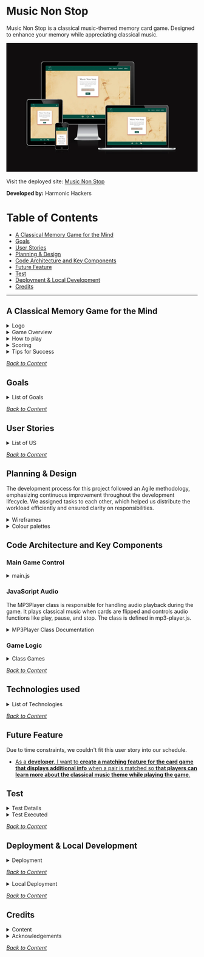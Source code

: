 # Music Non Stop

Music Non Stop is a classical music-themed memory card game. Designed to enhance your memory while appreciating classical music.

![The website shown on a variety of screen sizes](/documentation/doc-image/amiresponsive.webp)

Visit the deployed site: [Music Non Stop](https://music-non-stop.github.io/music_non_stop/index.html)

**Developed by:** Harmonic Hackers

# Table of Contents

- [A Classical Memory Game for the Mind](#musicnonstop-a-classical-memory-game-for-the-mind)
- [Goals](#goals)
- [User Stories](#user-stories)
- [Planning & Design](#planning--design)
- [Code Architecture and Key Components](#code-architecture-and-Key-Components)
- [Future Feature](#future-feature)
- [Test](#test)
- [Deployment & Local Development](#deployment--local-development)
- [Credits](#credits)

---

## A Classical Memory Game for the Mind

<details>
<summary>Logo</summary>
<br>

The violin is a quintessential instrument in classical music, making it an excellent choice to represent this genre. It immediately signals to users that the game is centered around classical music.
The text “MusicNonStop” suggests continuous play and engagement, which is essential for a memory game. It implies that the game will keep players mentally active and entertained.

<img src="/documentation/doc-image/logoforreadme.jpg">

</details>

<details>
<summary>Game Overview</summary>
<br>

Music Non Stop is a card game that trains your brain to improve your memory while bringing the beauty of classical music to your ears. Designed for music lovers of all ages, this game challenges players to match pairs of cards that play the same classical tune. There are 24 cards featuring 12 unique pairs.

</details>

<details>
<summary>How to play</summary>
<br>

1. The game will start the timer as soon as you begin.
2. Click on any two cards to flip them over and listen to the tunes.
3. If the cards play the same tune, you have found a match. The cards will remain face up.
4. If the cards do not match, they will flip back over after a short delay.
5. Keep selecting two cards at a time, trying to remember the tunes and their locations.
6. The game ends when all pairs have been matched.

</details>

<details>
<summary>Scoring</summary>
<br>

- The scoring system rewards players with extra points for faster card matches. The quicker you match the cards, the more points you earn. Extra points are calculated based on the time between card picks. The game also saves your score and time, which are displayed at the end and recorded on the scoreboard.
- The game involves flipping cards and matching pairs. Points are awarded based on how quickly the pairs are matched.
- The top 10 players, ranked by their scores in descending order, are displayed on the scoreboard.
- Players can earn additional bonus points by answering trivia questions.

</details>

<details>
<summary>Tips for Success</summary>
<br>

1. Pay close attention to the tunes that each card plays.
2. Try to remember the location of each tune to make matching easier.
3. Practice makes perfect! The more you play, the better you’ll get at remembering the tunes.

</details>

_<span style="color: blue;">[Back to Content](#table-of-contents)</span>_

## Goals

<details>
<summary>List of Goals</summary>
 
- **Enhance Cognitive Skills Through Classical Music:**<br>
  The primary goal of "Music Non Stop" is to help users improve their memory and auditory recognition through the pairing of classical music tunes, combining entertainment with cognitive development.

- **Provide an Engaging and Fun Experience:**<br>
  Create an enjoyable, intuitive, and visually appealing memory game for users of all ages that encourages repeated play and continuous mental stimulation.

- **Design for Inclusivity:**<br>
  Develop a responsive, user-friendly interface that adapts to different screen sizes, ensuring the game is accessible across a variety of devices, including mobile, tablet, and desktop.

- **Create a Structured and Maintainable Codebase:**<br>
  Build the game's functionality using clean, modular, and well-documented code to ensure that future updates or maintenance can be carried out seamlessly.

- **Ensure a Cohesive Visual and Audio Identity:**<br>
  Carefully choose colors, typography, and sound to create a harmonious and immersive experience that aligns with the classical music theme, making the game both aesthetically pleasing and musically enriching.

- **Incorporate Feedback for Continuous Improvement:**<br>
  Develop a feedback mechanism to gather user insights and suggestions, allowing for continuous improvement and updates to the game based on real user experiences.

- **Launch a Fully Functional Web Application:**<br>
  Deploy the final game on a live server so that users can easily access it, ensuring it performs well under different conditions and provides a smooth user experience.

</details>

_<span style="color: blue;">[Back to Content](#table-of-contents)</span>_

## User Stories

<details>
<summary>List of US</summary>
<br>
  
- [**As a developer**, I want **to create a repository and invite collaborators** so that **the project can be managed collaboratively and code can be version-controlled**.](https://github.com/music-non-stop/music_non_stop/issues/5)

- [As a **Scrum Master**, I want **to create a Kanban board** so that **tasks can be tracked and organized for better project workflow management**.](https://github.com/music-non-stop/music_non_stop/issues/6)

- [As a **developer**, I want **to create audio files** so that **the game has appropriate sound effects and music to enhance the user experience**.](https://github.com/music-non-stop/music_non_stop/issues/7)

- [As a **developer**, I want **to create wireframes** so that **the layout and user flow are planned and validated before development**.](https://github.com/music-non-stop/music_non_stop/issues/8)

- [As a **developer**, I want to create a **color palette** so that the site has a **cohesive and appealing visual identity**.](https://github.com/music-non-stop/music_non_stop/issues/16)

- [As a **developer**, I want **to choose typography** so that **the site has consistent and readable fonts that enhance user experience**.](https://github.com/music-non-stop/music_non_stop/issues/17)

- [**As a developer**, I want **to create a README file** so that **others can understand the project structure and purpose easily**.](https://github.com/music-non-stop/music_non_stop/issues/18)

- [As a **developer**, I want **to create game instructions** so that **users can quickly learn how to play and enjoy the game**.](https://github.com/music-non-stop/music_non_stop/issues/19)

- [As a **developer**, I want **to code the game logic** so that **the game functions according to the specified rules and provides an engaging experience**.](https://github.com/music-non-stop/music_non_stop/issues/20)

- [As a **developer**, I want **to create an index/landing page** so that **users are greeted with a clear and engaging introduction to the site**.](https://github.com/music-non-stop/music_non_stop/issues/21)

- [As a **developer**, I want **to create an About page** so that **users can learn more about the project and its creators**.](https://github.com/music-non-stop/music_non_stop/issues/22)

- [As a **developer**, I want **to create a global CSS structure** so that **the site's styles are organized and consistent across all pages**.](https://github.com/music-non-stop/music_non_stop/issues/23)

- [As a **developer**, I want **to deploy the site** so that **users can access and interact with the project online**.](https://github.com/music-non-stop/music_non_stop/issues/24)

- [As a **developer**, I want **to create a feedback form** so that **users can provide their thoughts and suggestions, helping to improve the site**.](https://github.com/music-non-stop/music_non_stop/issues/25)

- [As a developer, I want to create or find images for the memory game cards front/face down so that the game is visually engaging and fun for players.](https://github.com/music-non-stop/music_non_stop/issues/26)

- [As a **developer**, I want **to create a 404 page** so that **users have a friendly and helpful experience when encountering a broken link**.](https://github.com/music-non-stop/music_non_stop/issues/27)

- [As a **developer**, I want **to add a favicon** so that **the site has a recognizable icon in the browser tab, enhancing brand identity**.](https://github.com/music-non-stop/music_non_stop/issues/28)

- [As a **developer**, I want to **create a game landing page** so that users **have a visually engaging and functional entry point** to the game.](https://github.com/music-non-stop/music_non_stop/issues/30)

- [As a **player**, I want **my score and username** to be **saved in local storage**, so that I can continue where I left off and track my performance over time.](https://github.com/music-non-stop/music_non_stop/issues/35)

- [As a **player**, I want to be **asked a trivia or challenge question after successfully pairing cards** so that I can **earn extra points and add an additional layer of complexity and engagement** to the game.](https://github.com/music-non-stop/music_non_stop/issues/43)

- [As **a user/developer**, I want **a responsive navbar** that transforms into a hamburger menu on smaller screens so that **I can navigate the site easily** regardless of the device I'm using.
](https://github.com/music-non-stop/music_non_stop/issues/45)

- [As a **developer**,  want to **create a timer on the game page** so that **players can track how long they take to complete the game.**](https://github.com/music-non-stop/music_non_stop/issues/56)

- [As a **developer**, I want to **create a Game class that encapsulates the core game logic, independently tracks the game's state and progress, and communicates with the presentation layer to determine when the game ends**. This will **keep the game logic separate from the UI, ensuring maintainability and reusability.**](https://github.com/music-non-stop/music_non_stop/issues/59)

- [As a **developer**, I want **to create a GameCard class that encapsulates all properties of a game card, allowing it to be easily managed, extended, and rendered within the game UI**. This will **help ensure a flexible and reusable structure for the card components**.](https://github.com/music-non-stop/music_non_stop/issues/60)

- [As a **developer**, I want **to implement an MP3Player class that can easily load and play audio files**, so **that I can create a simple and efficient way to manage and control music or sound playback within the application**.](https://github.com/music-non-stop/music_non_stop/issues/61)

- [As a user, **I want to be able to play a memory card game on any webpage**, so I **can enjoy a fun and interactive experience with feedback when the game ends, and the ability to restart the game at any time**.](https://github.com/music-non-stop/music_non_stop/issues/63)

- [As  a **developer**, I want to **implement a scoring system on the game page** so that **players can see their scores based on their performance and matches**.](https://github.com/music-non-stop/music_non_stop/issues/66)

- [As a **developer**, I want to **implement play/pause/stop functionality for audio** so that **users have a seamless listening experience and can easily manage playback**.](https://github.com/music-non-stop/music_non_stop/issues/74)

- [As a **developer**, I want to **create a matching feature for the  card game that displays additional info**  when a pair is matched so **that players can learn more about the classical music theme while playing the game**.](https://github.com/music-non-stop/music_non_stop/issues/75)

- [As a **developer**, I want to **implement a modal that displays game instructions when the button is pressed** so that **players can easily understand the rules and how to play the game**.](https://github.com/music-non-stop/music_non_stop/issues/77)

- [As a **developer**, I want to **display a message at game over that thanks the player and shows their score and time taken** so that **players can see their performance and feel acknowledged for playing the game**.
](https://github.com/music-non-stop/music_non_stop/issues/78)

- [As a developer, I want to **create or find images for the memory game cards front/face** up so that **the game is visually engaging and fun for players**.](https://github.com/music-non-stop/music_non_stop/issues/80)

- [As a **user**, I want **to see the top ten results on the scoreboard with player names, scores, and times**, so **I can track my performance and compare it with others**.](https://github.com/music-non-stop/music_non_stop/issues/108)

- [As a **developer/tester** I want to **execute tests for specific features or functions** so that I **can ensure that each functionality works as intended and meets the defined requirements**.](https://github.com/music-non-stop/music_non_stop/issues/143)


</details>

_<span style="color: blue;">[Back to Content](#table-of-contents)</span>_

## Planning & Design

The development process for this project followed an Agile methodology, emphasizing continuous improvement throughout the development lifecycle. We assigned tasks to each other, which helped us distribute the workload efficiently and ensured clarity on responsibilities.

<details>
<summary>Wireframes</summary>
<br>

<img src="documentation/wireframes/about_us.png">
<img src="documentation/wireframes/game.png">
<img src="documentation/wireframes/game_over.png">
<img src="documentation/wireframes/home.png">
<img src="documentation/wireframes/instructions.png">
<img src="documentation/wireframes/scoreboard.png">

</details>

<details>
<summary>Colour palettes</summary>
<br>

<img src="/documentation/doc-image/img_8611.png">

Deep Forest Green (#004D40): This color evokes a sense of depth and richness, much like the profound and intricate compositions found in classical music. It can also symbolize the natural, timeless beauty of classical pieces.

Muted Gold (#F7E7CE): Gold often represents elegance and sophistication, which are key characteristics of classical music. This color can also hint at the historical and prestigious nature of classical compositions.

Light Beige (#D0B8A8): Beige is a neutral, calming color that can provide a soothing background, allowing players to focus on the game. It also complements the other colors without overpowering them, adding to the overall harmony.

Dark Charcoal (#2E2E2E): This color adds contrast and depth, much like the dramatic moments in classical music. It can also represent the serious and intense emotions that classical music can evoke.

Soft Coral Pink (#F08080): This color introduces a touch of modernity and freshness, perhaps symbolizing new interpretations or contemporary performances of classical pieces. It adds a lively and inviting element to the palette.

</details>


## Code Architecture and Key Components

### Main Game Control

<details>
<summary>main.js</summary><br>
 
The main.js file is crucial in our project as it serves as the central hub where all the functions are defined. This file acts as the pivot point of our website, orchestrating the various functionalities and ensuring that everything runs smoothly. Without it, the site would be a static display with no interactive features. Here’s what it controls:

- Game mechanics: Card flipping, matching, and score updates.
- Event handling: Managing user actions, such as clicking cards and answering trivia.
- Shuffling: Randomizing card order to keep the game fresh.
- Display: Dynamically updating the game board, score, and game-over screens.
- Game state management: Tracking uncovered cards, timing, and player progress.

</details>

### JavaScript Audio
The MP3Player class is responsible for handling audio playback during the game. It plays classical music when cards are flipped and controls audio functions like play, pause, and stop. 
The class is defined in mp3-player.js.

<details>
<summary>MP3Player Class Documentation</summary>

#### MP3Player

##### Constructor

The MP3Player class is responsible for handling audio playback during the game. It plays classical music when cards are flipped and controls audio functions like play, pause, and stop. The class is initialized with:

The constructor accepts two parameters **path** and **playlist**.

- **path**: The path to the folder with the mp3-files. The path is relative to the HTML document in which the script is loaded.
- **playlist**: An array of audio file names without the extension. All files must be in mp3 format. Example:

  <code>
  // Array with objects containing the filename of the audio-file(filename:?)  
  // The objects contains description of the audio-file, such as name of the composer, title 
  // and an image that will be rendered on the flip-side of the cube
  const descriptions = [
            { filename: "Bach", composer: "Bach", title: "Tocata & Fugue", image_filename: "Bach.png" },
            { filename: "Beethoven", composer: "Beethoven", title: "Ninth Symphony", image_filename: "Beethoven.jpg" },
            { filename: "Brahms", composer: "Brahms", title: "Tragic Overture", image_filename: "Brahms.jpg" },
            { filename: "Chopin", composer: "Chopin", title: "Nocturne No.2", image_filename: "chopin.jpeg" },
            { filename: "Johann Strauss", composer: "Johann Strauss", title: "Voices of Spring", image_filename: "Johann_Strauss.jpg" },
            { filename: "Mozart", composer: "Mozart", title: "Symphony No.40", image_filename: "mozart.jpg" },
            { filename: "Rossini", composer: "Rossini", title: "The Barber of Seville", image_filename: "Rossini.jpg" },
            { filename: "Satie", composer: "Satie", title: "Gnossienne No.1", image_filename: "Satie.jpg" },
            { filename: "Sibelius", composer: "Sibelius", title: "Andante Festivo", image_filename: "Sibelius.jpg" },
            { filename: "Tchaikovski", composer: "Tchaikovski", title: "Swan Lake", image_filename: "tchaikovsky.jpg" },
            { filename: "Verdi", composer: "Verdi", title: "Aida", image_filename: "Verdi.jpg" },
            { filename: "Vivaldi", composer: "Vivaldi", title: "Winter", image_filename: "vivaldi.jpg" }
        ];
  // path to the folder with the files  
  const path = "./js/audio/"  
  // create an instance of the mp3-player  
  const player = new MP3Player(path, descriptions);  
  // Play the first track from the list (which is symphony1.mp3)  
  player.play(1);  
  </code>

##### Properties

- **audio**
- **playBtn**
- **stopBtn**
- **prevBtn**
- **nextBtn**
- **tracks**
- **audio_files_folder_path**
- **trackIndex**

##### Methods

The class implements all the essential methods for playing mp3 files:

- `play(n)`
- `stop()`
- `pause()`
- `prev()`
- `next()`
- `setVolume`
- `mute`


</details>

### Game Logic

<details>
<summary>Class Games</summary><br>

The game logic is defined in a class called Game. This class encapsulates the rules and the flow of the game.
It is decoupled from the presentation layer.

#### Game class

JavaScript class for game logic

##### Constructor

```constructor(cubes, mp3player)```

The constructor takes a stack of cubes(cubes) a reference to the instance of the MP3Player for playing music.
And lastly a callback function, which a presentation layer component can supply, to execute when the game is over.

##### Important methods

- ```addScore(number)```: is used for adding some extra score to the current game
- ```cubePicked(number)```: is used by the presentation layer to let the game know which card the player has picked
- ```addEventListener(event, callback)```: Add an event-listener for a particular event. Multiple event-listeners(callback functions) can be added for any of the events.The event parameter is a string with the name of the event. The following events are available: ```cube-picked```, ```first-cube-picked```, ```very-first-cube-picked```, ```match-found```,  ```no-match-found```, ```game-over```, ```show-quiz```, ```hide-quiz```, ```show-quiz-placehoder```, ```update-score```
- ```stopPlayback()```: Stop the playback of whichever track is playing
- ```addScore(extraScore)``` - is not used at the moment, but can be used to add extra score
- ```turnUpVolume()``` - is used by GameView to turn up the volume of the audio-player
- ```turnDownVolume()``` - is used by GameView to turn down the volume of the audio-player
- ```mute()``` - is not used at the moment but can be used to mute the audio-player

#### GameCube class

This class encapsulates all the essential properties of a card for the game. 

##### Constructor

```constructor({ index, trackIndex, composer, title, composerImage, faceImage })```

- index : the index of the associated cube in the array, that is used by the Game object
- trackIndex : the index of the associated track in the playlist
- composer : name of the composer
- title : title of the associated track
- composerImage : path to the image of the associated composer
- faceImage : path to the image that is user as the face side of all the cards in the deck

##### Methods

This class only has the render() method, which renders it as a HTML-Element.

**IMPORTANT!** - the onclick event calls gameView.cubeClicked() method. Where gameView
is the name of the instance of GameView class, which is described below this section.


#### GameView class
##### Methods

#### Quiz class
#### Methods

</details>

_<span style="color: blue;">[Back to Content](#table-of-contents)</span>_

## Technologies used

<details>
<summary>List of Technologies</summary>
<br>
  
- HTML
- CSS 
- JavaScript
- GitHub
- Git
- Photoshop
- paint.net
- am I responsive
- Bootstrap
- jQuery
- Cloudflare

</details>

_<span style="color: blue;">[Back to Content](#table-of-contents)</span>_

## Future Feature

Due to time constraints, we couldn't fit this user story into our schedule.

- [As a **developer**, I want to **create a matching feature for the  card game that displays additional info**  when a pair is matched so **that players can learn more about the classical music theme while playing the game**.](https://github.com/music-non-stop/music_non_stop/issues/75)

## Test

<details>
<summary>Test Details</summary>

### Test environment

Manual testing was performed on the following devices. No automatic tests were executed.

- x
- y


### Responsiveness

- [Am I Responsive](https://ui.dev/amiresponsive?url=https://music-non-stop.github.io/music_non_stop/index.html)

### Validator, Accessibilty

- [W3C](https://www.w3.org/developers/tools/) was used to validate the HTML on all pages of the website. Result is **PASS**.
  - [404 page](https://validator.w3.org/nu/?doc=https%3A%2F%2Fmusic-non-stop.github.io%2Fmusic_non_stop%2F404.html)
  - [Homepage](https://validator.w3.org/nu/?doc=https%3A%2F%2Fmusic-non-stop.github.io%2Fmusic_non_stop%2Findex.html)
  - [About Us](https://validator.w3.org/nu/?doc=https%3A%2F%2Fmusic-non-stop.github.io%2Fmusic_non_stop%2Fabout.html)
  - [Scoreboard](https://validator.w3.org/nu/?doc=https%3A%2F%2Fmusic-non-stop.github.io%2Fmusic_non_stop%2Fscoreboard.html)
  - [Game](https://validator.w3.org/nu/?doc=https%3A%2F%2Fmusic-non-stop.github.io%2Fmusic_non_stop%2Fgame.html)
  - [Feedbackform](https://validator.w3.org/nu/?doc=https%3A%2F%2Fmusic-non-stop.github.io%2Fmusic_non_stop%2Ffeedbackform.html) 
- [W3C jigsaw](https://www.w3.org/developers/tools/) was used to validate the CSS. Result is **PASS**.
  - [404 page](https://jigsaw.w3.org/css-validator/validator?uri=https%3A%2F%2Fmusic-non-stop.github.io%2Fmusic_non_stop%2F404.html&profile=css3svg&usermedium=all&warning=1&vextwarning=&lang=en)
  - [Homepage](https://jigsaw.w3.org/css-validator/validator?uri=https%3A%2F%2Fmusic-non-stop.github.io%2Fmusic_non_stop%2Findex.html&profile=css3svg&usermedium=all&warning=1&vextwarning=&lang=en)
  - [About Us](https://jigsaw.w3.org/css-validator/validator?uri=https%3A%2F%2Fmusic-non-stop.github.io%2Fmusic_non_stop%2Fabout.html&profile=css3svg&usermedium=all&warning=1&vextwarning=&lang=en)
  - [Scoreboard](https://jigsaw.w3.org/css-validator/validator?uri=https%3A%2F%2Fmusic-non-stop.github.io%2Fmusic_non_stop%2Fscoreboard.html&profile=css3svg&usermedium=all&warning=1&vextwarning=&lang=en)
  - [Game](https://jigsaw.w3.org/css-validator/validator?uri=https%3A%2F%2Fmusic-non-stop.github.io%2Fmusic_non_stop%2Fgame.html&profile=css3svg&usermedium=all&warning=1&vextwarning=&lang=en)
  - [Feedbackform](https://jigsaw.w3.org/css-validator/validator?uri=https%3A%2F%2Fmusic-non-stop.github.io%2Fmusic_non_stop%2Ffeedbackform.html&profile=css3svg&usermedium=all&warning=1&vextwarning=&lang=en)
- [Lighthouse chrome devtool](/documentation/doc-image/lighthouse.webp)
- No warning or errors present in Dev Tools.
- [JSHint](https://jshint.com/about/) was used to validate the JavaScript. We use the ES6 class property syntax for concise method declarations. Some tools may flag this as invalid, but it is fully supported in modern JavaScript environments. This project uses modern JavaScript (ES6+), including class properties and arrow functions for concise methods and proper `this` scoping. While some tools may flag this syntax, it is fully supported in modern environments. For compatibility with older browsers, consider using a transpiler like Babel. Result: **PASS**.

### Validation Notes
Regarding javascript: Vendor-specific warnings can be ignored if the code works in modern browsers. If issues arise in older environments, using Babel will help ensure compatibility.

The CSS used in this project, including the Font Awesome library, may generate some warnings when checked through the W3C CSS Validator. These warnings are related to:
1. **Vendor Prefixes**: Certain styles (e.g., `-webkit-` and `-moz-` prefixed properties) are flagged as vendor-specific extensions. These are included to ensure compatibility with older browsers and can safely be ignored.
2. **CSS Variables**: The validator may flag dynamic CSS variables (e.g., `var(--fa-animation-delay)`) because they cannot be statically analyzed. However, CSS variables are fully supported in modern browsers, and their use is intentional for flexible styling.

These warnings do not affect the functionality or appearance of the site. The styles are fully supported in all major browsers.


</details>

<details>
<summary>Test Executed</summary>
<br>

#### Landing Page

| ID  | Description                    | Expected Outcome                                                     | Result | Comment |
| --- | ------------------------------ | -------------------------------------------------------------------- | ------ | ------- |
| 01  | Page Load                      | Page loads without errors and all assets are present                 |        |         |
| 02  | Title and Favicon Verification | Title displays "Music Non Stop - Memory Game" and favicon is visible | PASS   |         |
| 03  | Accessibility of Buttons       | All buttons can be activated via keyboard                            | FAIL   |         |
| 04  | Player Name Input              | Player can enter a name and submit                                   | PASS   |         |
| 05  | Instructions Button            | Instructions popup appears when "See Instructions" is clicked        | PASS   |         |
| 06  | Game Start Button              | Game starts after entering name and clicking "Submit"                | PASS   |         |
| 07  | Responsiveness                 | Page adjusts correctly on different screen sizes                     | PASS   |         |
| 08  | Content Visibility             | All content is visible without overlapping or cut-off                | PASS   |         |
| 09  | Error Handling                 | Appropriate error messages display when needed                       |        |         |
| 10  | Button Style Consistency       | All buttons maintain consistent styles across the page               | PASS   |         |
| 11  | Overlay Functionality          | Overlay appears when modals are active and blocks interaction        | PASS   |         |
| 12  | Instruction Clarity            | Instructions are clear and easy to understand                        | PASS   |         |
| 13  | Performance Check              | Page loads within acceptable time (e.g., < 2 seconds)                | PASS   |         |

#### Game Page

| ID  | Description                     | Expected Outcome                                                 | Result | Comment |
| --- | ------------------------------- | ---------------------------------------------------------------- | ------ | ------- |
| 01  | Page Load                       | Page loads without errors and all assets are present             | PASS       |         |
| 02  | Favicon Links                   | Favicon links are valid and display correctly in the browser     | PASS   |         |
| 03  | Title Check                     | Page title is "Game Page"                                        | PASS   |         |
| 04  | Score Display                   | Initial score displays as "Score: 0"                             | PASS   |         |
| 05  | Timer Display                   | Initial timer displays as "0:00"                                 | PASS   |         |
| 06  | Card Injection                  | Cards are injected into the `#cards-container`                   | PASS       |         |
| 07  | Game Over Screen Visibility     | Game over screen is hidden initially and appears after game ends | PASS   |         |
| 08  | Player Name Visibility          | Player name displays correctly on the game over screen           | PASS       |         |
| 09  | Final Score Display             | Final score is displayed correctly on game over screen           | PASS       |         |
| 10  | Final Timer Display             | Final timer displays correctly on game over screen               | PASS       |         |
| 11  | Try Again Button Functionality  | "Try Again" button restarts the game without errors              | PASS       |         |
| 12  | Play Again Button Functionality | "Play Again" button restarts the game without errors             | PASS       |         |
| 13  | Scoreboard Button Functionality | "Scoreboard" button opens the scoreboard correctly               |       |         |
| 14  | Audio Control Buttons           | Play, pause, and stop buttons function correctly                 | PASS       |         |
| 15  | Instructions Popup Visibility   | Instructions popup appears when "Instructions" button is clicked | PASS   |         |
| 16  | Overlay Functionality           | Overlay is displayed when instructions or modals are active      | PASS   |         |
| 17  | Instructions Content Clarity    | Instructions are clear and understandable                        | PASS       |         |
| 18  | Instructions Close Button       | Close button in instructions popup functions correctly           | PASS       |         |
| 19  | Responsiveness                  | Page adjusts correctly across different screen sizes             | PASS       |         |
| 20  | Game Functionality              | Game logic runs without errors during play                       | PASS       |         |
| 21  | Error Handling                  | Appropriate error messages display when errors occur             |        |         |

#### About Page

| ID  | Description                       | Expected Outcome                                       | Result | Comment |
| --- | --------------------------------- | ------------------------------------------------------ | ------ | ------- |
| 01  | Check page title                  | Title should be "About Us"                             | PASS       |         |
| 02  | Verify team member photos         | All team member images should load correctly           |PASS        |         |
| 03  | Validate LinkedIn links           | All LinkedIn links should navigate to correct profiles | PASS       |         |
| 04  | Validate GitHub links             | All GitHub links should navigate to correct profiles   | PASS       |         |
| 05  | Check accessibility of buttons    | Buttons should be keyboard accessible                  |        |         |
| 06  | Verify alt text for images        | All images should have meaningful alt text             |        |         |
| 07  | Ensure CSS styles apply correctly | All elements should have the intended styles           | PASS       |         |

#### Scoreboard Page

| ID  | Description                              | Expected Outcome                                              | Result | Comment |
| --- | ---------------------------------------- | ------------------------------------------------------------- | ------ | ------- |
| 01  | Check page title                         | Title should be "Scoreboard"                                  | PASS       |         |
| 02  | Check presence of scoreboard table       | Table should exist with appropriate columns                   | PASS       |         |
| 03  | Validate table headers                  | Table headers should display "Rank", "Username", "Score", "Time"    | PASS       |         |
| 04  | Ensure table is empty at initial load    | Table should have no rows of data                             | PASS       |         |
| 05  | Test dynamic data loading                | Table should populate with player data from playerData.js     |  PASS      |         |
| 06  | Validate CSS styles for scoreboard       | Scoreboard should have the intended styles                    | PASS       |         |
| 07  | Ensure accessibility for table elements  | Table should be keyboard accessible                           |        |         |
| 08  | Test responsiveness of scoreboard layout | Scoreboard should display correctly on different screen sizes | PASS       |         |

#### Feedback Form/Page

| ID  | Description                                 | Expected Outcome                                                          | Result | Comment |
| --- | ------------------------------------------- | ------------------------------------------------------------------------- | ------ | ------- |
| 01  | Check page title                            | Title should be "Feedback Form"                                           | PASS       |         |
| 02  | Verify form header                          | Header should display "Music Non Stop Feedback"                           |PASS        |         |
| 03  | Check presence of feedback form             | Form should exist with all specified input fields                         |PASSS        |         |
| 04  | Validate input fields                       | All fields (name, email, composer, rating, improvement) should be present |PASS        |         |
| 05  | Test required fields                        | All required fields should trigger validation on submit                   |        |         |
| 06  | Check radio buttons                         | Yes and No radio buttons should be selectable                             | PASS       |         |
| 07  | Validate rating input                       | Rating input should accept numbers between 1 and 10                       |        |         |
| 08  | Ensure modal functionality                  | Modal should display after form submission                                |        |         |
| 09  | Test modal close functionality              | Modal should close when the close button is clicked                       |        |         |
| 10  | Check accessibility for form elements       | Form elements should be accessible via keyboard navigation                |        |         |
| 11  | Test responsiveness of feedback form layout | Form should display correctly on different screen sizes                   |        |         |
| 12  | Validate CSS styles for feedback form       | Feedback form should have the intended styles              

</details>

_<span style="color: blue;">[Back to Content](#table-of-contents)</span>_

## Deployment & Local Development

<details>
<summary>Deployment</summary>
<br>
  
Github Pages was used to deploy the live website. The instructions to achieve this are below:

1. Log in (or sign up) to Github.
2. Find the repository for this project, [Music Non Stop](https://github.com/music-non-stop/music_non_stop/)
3. Click on the Settings link.
4. Click on the Pages link in the left hand side navigation bar.
5. In the Source section, choose main from the drop down select branch menu. Select Root from the drop down select folder menu.
6. Click Save. Your live Github Pages site is now deployed at the URL shown.

This site is deployed using GitHub Pages - [Music Non Stop](https://github.com/music-non-stop/music_non_stop/)

</details>

_<span style="color: blue;">[Back to Content](#table-of-contents)</span>_

<details>
<summary>Local Deployment</summary>

#### How to Fork

To fork the Music Non Stop repository:

1. Log in (or sign up) to Github.
2. Go to the repository for this project, [Music Non Stop](https://github.com/music-non-stop/music_non_stop/)
3. Click the Fork button in the top right corner.

#### How to Clone

To clone the Music Non Stop repository:

1. Log in (or sign up) to GitHub.
2. Go to the repository for this project, [Music Non Stop](https://github.com/music-non-stop/music_non_stop/)
3. Click on the code button, select whether you would like to clone with HTTPS, SSH or GitHub CLI and copy the link shown.
4. Open the terminal in your code editor and change the current working directory to the location you want to use for the cloned directory.
5. Type 'git clone' into the terminal and then paste the link you copied in step 3. Press enter.

</details>

_<span style="color: blue;">[Back to Content](#table-of-contents)</span>_

## Credits

<details>
<summary>Content</summary>
<br>
 
- Website content created by the developer. Images sourced from free resources unless otherwise stated.
- The images and sounds on the "Error: Page Not Found" are sourced from DaCapoAlCoda.com, [C note in treble clef](https://www.dacapoalcoda.com/c-music-note) and [F note in treble clef](https://www.dacapoalcoda.com/f-music-note)
-  Code  on the "Error: Page Not Found" was inspired by:
    * [mdn HTMLMediaElement: play() method](https://developer.mozilla.org/en-US/docs/Web/API/HTMLMediaElement/play)
    * [W3Schools HTML DOM Audio Object](https://www.w3schools.com/jsref/dom_obj_audio.asp)
-  Trivia questions sourced from [Trivia Nerd](https://www.trivianerd.com/topic/classical-music-trivia)

</details>
  
<details>
<summary>Acknowledgements</summary>
<br> 
 
- Thanks to Code Institute for the chance to work on this hackathon.
- Thanks to our facilitator [Vasilica Pavaloi](https://github.com/Vasi012)
- Thanks to all team members, for their work and co-operation:
  - [Alina Teodora Brinzac](https://github.com/TeodoraAlina)
  - [Anthony Radose](https://github.com/anthonyradose)
  - [Dimitri Edel](https://github.com/dimitri-edel)
  - [Jacqueline Kalmár](https://github.com/JaqiKal)
  - [Kiko Climent](https://github.com/Kiko-Climent)
  - [Monica Iancu](https://github.com/Monicaular)
  - [Julia Karpa](https://github.com/Julia-Karpa)

  </details>

_<span style="color: blue;">[Back to Content](#table-of-contents)</span>_
